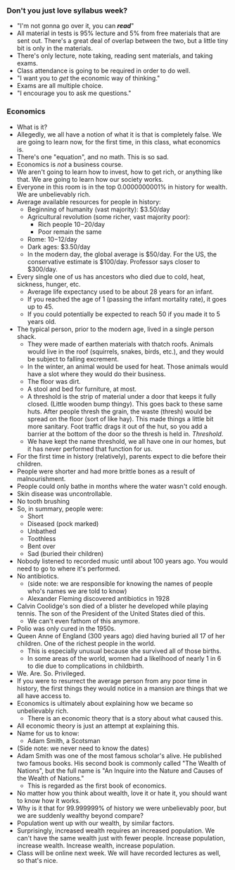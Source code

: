 ### Don't you just love syllabus week?
- "I'm not gonna go over it, you can ***read***"
- All material in tests is 95% lecture and 5% from free materials that are sent out. There's a great deal of overlap between the two, but a little tiny bit is only in the materials.
- There's only lecture, note taking, reading sent materials, and taking exams. 
- Class attendance is going to be required in order to do well.
- "I want you to *get* the economic way of thinking."
- Exams are all multiple choice.
- "I encourage you to ask me questions."

### Economics
- What is it?
- Allegedly, we all have a notion of what it is that is completely false. We are going to learn now, for the first time, in this class, what economics is.
- There's one "equation", and no math. This is so sad.
- Economics is *not* a business course.
- We aren't going to learn how to invest, how to get rich, or anything like that. We are going to learn how our society works.
- Everyone in this room is in the top 0.0000000001% in history for wealth. We are unbelievably rich.
- Average available resources for people in history:
	- Beginning of humanity (vast majority): $3.50/day
	- Agricultural revolution (some richer, vast majority poor): 
		- Rich people $10-$20/day
		- Poor remain the same
	- Rome: $10-$12/day
	- Dark ages: $3.50/day
	- In the modern day, the global average is $50/day. For the US, the conservative estimate is $100/day. Professor says closer to $300/day.
- Every single one of us has ancestors who died due to cold, heat, sickness, hunger, etc.
	- Average life expectancy used to be about 28 years for an infant. 
	- If you reached the age of 1 (passing the infant mortality rate), it goes up to 45. 
	- If you could potentially be expected to reach 50 if you made it to 5 years old.
- The typical person, prior to the modern age, lived in a single person shack. 
	- They were made of earthen materials with thatch roofs. Animals would live in the roof (squirrels, snakes, birds, etc.), and they would be subject to falling excrement.
	- In the winter, an animal would be used for heat. Those animals would have a slot where they would do their business.
	- The floor was dirt.
	- A stool and bed for furniture, at most.
	- A threshold is the strip of material under a door that keeps it fully closed. (Little wooden bump thingy). This goes back to these same huts. After people thresh the grain, the waste (thresh) would be spread on the floor (sort of like hay). This made things a little bit more sanitary. Foot traffic drags it out of the hut, so you add a barrier at the bottom of the door so the thresh is held in. *Threshold*.
	- We have kept the name threshold, we all have one in our homes, but it has never performed that function for us.
- For the first time in history (relatively), parents expect to die before their children.
- People were shorter and had more brittle bones as a result of malnourishment. 
- People could only bathe in months where the water wasn't cold enough.
- Skin disease was uncontrollable.
- No tooth brushing
- So, in summary, people were:
	- Short
	- Diseased (pock marked)
	- Unbathed
	- Toothless
	- Bent over
	- Sad (buried their children)
- Nobody listened to recorded music until about 100 years ago. You would need to go to where it's performed.
- No antibiotics. 
	- (side note: we are responsible for knowing the names of people who's names we are told to know)
	- Alexander Fleming discovered antibiotics in 1928
- Calvin Coolidge's son died of a blister he developed while playing tennis. The son of the President of the United States died of this.
	- We can't even fathom of this anymore.
- Polio was only cured in the 1950s. 
- Queen Anne of England (300 years ago) died having buried all 17 of her children. One of the richest people in the world.
	- This is especially unusual because she survived all of those births.
	- In some areas of the world, women had a likelihood of nearly 1 in 6 to die due to complications in childbirth.
- We. Are. So. Privileged.
- If you were to resurrect the average person from any poor time in history, the first things they would notice in a mansion are things that we all have access to.
- Economics is ultimately about explaining how we became so unbelievably rich.
	- There is an economic theory that is a story about what caused this.
- All economic theory is just an attempt at explaining this.
- Name for us to know:
	- Adam Smith, a Scotsman
- (Side note: we never need to know the dates)
- Adam Smith was one of the most famous scholar's alive. He published two famous books. His second book is commonly called "The Wealth of Nations", but the full name is "An Inquire into the Nature and Causes of the Wealth of Nations."
	- This is regarded as the first book of economics.
- No matter how you think about wealth, love it or hate it, you should want to know how it works.
- Why is it that for 99.999999% of history we were unbelievably poor, but we are suddenly wealthy beyond compare?
- Population went up with our wealth, by similar factors.
- Surprisingly, increased wealth requires an increased population. We can't have the same wealth just with fewer people. Increase population, increase wealth. Increase wealth, increase population.
- Class will be online next week. We will have recorded lectures as well, so that's nice.